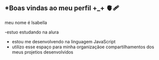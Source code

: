 ## *Boas vindas ao meu perfil +_+ 🫀🩹

meu nome é Isabella

-estuo estudando na alura
- estou me desenvolvendo na linguagem JavaScript
- utilizo esse espaço para minha organizaçãoe compartilhamentos dos meus projetios desenvolvidos
